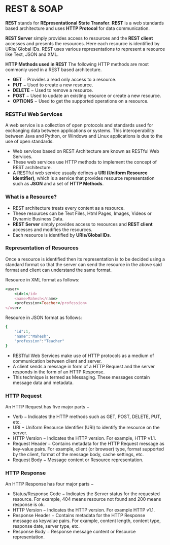 # REST & SOAP

**REST** stands for **REpresentational State Transfer**. **REST** is a web standards based architecture and uses **HTTP Protocol** for data communication.

**REST Server** simply provides access to resources and the **REST client** accesses and presents the resources.
Here each resource is identified by URIs/ Global IDs. REST uses various representations to represent a resource like Text, JSON and XML.

**HTTP Methods used in REST**
The following HTTP methods are most commonly used in a REST based architecture.
* **GET** − Provides a read only access to a resource.  
* **PUT** − Used to create a new resource.  
* **DELETE** − Used to remove a resource.  
* **POST** − Used to update an existing resource or create a new resource.  
* **OPTIONS** − Used to get the supported operations on a resource.

### RESTFul Web Services
A web service is a collection of open protocols and standards used for exchanging data between applications or systems.
This interoperability between Java and Python, or Windows and Linux applications is due to the use of open standards.

* Web services based on REST Architecture are known as RESTful Web Services. 
* These web services use HTTP methods to implement the concept of REST architecture. 
* A RESTful web service usually defines a **URI (Uniform Resource Identifier)**, which is a service that provides resource representation such as **JSON** and a set of **HTTP Methods**.

### What is a Resource?
* REST architecture treats every content as a resource. 
* These resources can be Text Files, Html Pages, Images, Videos or Dynamic Business Data. 
* **REST Server** simply provides access to resources and **REST client** accesses and modifies the resources. 
* Each resource is identified by **URIs/Global IDs**. 

### Representation of Resources
Once a resource is identified then its representation is to be decided using a standard format so that the server can send the resource in the above said format and client can understand the same format.

Resource in XML format as follows:
```ruby
<user> 
    <id>1</id> 
    <name>Mahesh</name>
    <profession>Teacher</profession> 
</user> 
```
Resource in JSON format as follows:
```ruby
{ 
    "id":1, 
    "name":"Mahesh", 
    "profession":"Teacher" 
}
```

* RESTful Web Services make use of HTTP protocols as a medium of communication between client and server. 
* A client sends a message in form of a HTTP Request and the server responds in the form of an HTTP Response. 
* This technique is termed as Messaging. These messages contain message data and metadata.

### HTTP Request
An HTTP Request has five major parts −
* Verb − Indicates the HTTP methods such as GET, POST, DELETE, PUT, etc.
* URI − Uniform Resource Identifier (URI) to identify the resource on the server.
* HTTP Version − Indicates the HTTP version. For example, HTTP v1.1.
* Request Header − Contains metadata for the HTTP Request message as key-value pairs. For example, client (or browser) type, format supported by the client, format of the message body, cache settings, etc.
* Request Body − Message content or Resource representation.

### HTTP Response
An HTTP Response has four major parts −
* Status/Response Code − Indicates the Server status for the requested resource. For example, 404 means resource not found and 200 means response is ok.
* HTTP Version − Indicates the HTTP version. For example HTTP v1.1.
* Response Header − Contains metadata for the HTTP Response message as keyvalue pairs. For example, content length, content type, response date, server type, etc.
* Response Body − Response message content or Resource representation.

